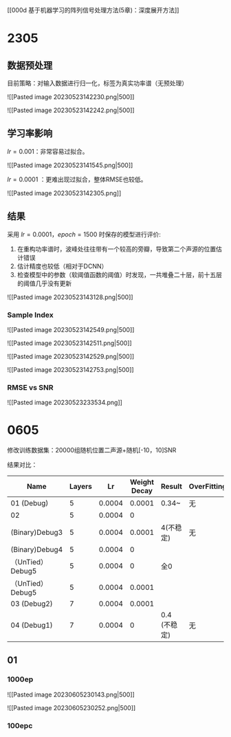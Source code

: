 [[000d 基于机器学习的阵列信号处理方法(5章)：深度展开方法]]

# 2305

## 数据预处理

目前策略：对输入数据进行归一化，标签为真实功率谱（无预处理）

![[Pasted image 20230523142230.png|500]]

![[Pasted image 20230523142242.png|500]]

## 学习率影响

$lr=0.001$：非常容易过拟合。

![[Pasted image 20230523141545.png|500]]

$lr=0.0001$ ：更难出现过拟合，整体RMSE也较低。

![[Pasted image 20230523142305.png]]

## 结果

采用 $lr=0.0001$，$epoch=1500$ 时保存的模型进行评价:
1. 在重构功率谱时，波峰处往往带有一个较高的旁瓣，导致第二个声源的位置估计错误
2. 估计精度也较低（相对于DCNN）
3. 检查模型中的参数（软阈值函数的阈值）时发现，一共堆叠二十层，前十五层的阈值几乎没有更新

![[Pasted image 20230523143128.png|500]]

### Sample Index

![[Pasted image 20230523142549.png|500]]

![[Pasted image 20230523142511.png|500]]

![[Pasted image 20230523142529.png|500]]

![[Pasted image 20230523142753.png|500]]

### RMSE vs SNR

![[Pasted image 20230523233534.png]]


# 0605

修改训练数据集：20000组随机位置二声源+随机\[-10，10\]SNR

结果对比：

| Name             | Layers | Lr     | Weight Decay | Result       | OverFitting |
| ---------------- | ------ | ------ | ------------ | ------------ | ----------- |
| 01 (Debug)       | 5      | 0.0004 | 0.0001       | 0.34~        | 无          |
| 02               | 5      | 0.0004 | 0            |              |             |
| (Binary)Debug3   | 5      | 0.0004 | 0.0001       | 4(不稳定)    | 无          |
| (Binary)Debug4   | 5      | 0.0004 | 0            |              |             |
| （UnTied）Debug5 | 5      | 0.0004 | 0            | 全0          |             |
| （UnTied）Debug5 | 5      | 0.0004 | 0.0001            |           |             |
| 03 (Debug2)      | 7      | 0.0004 | 0.0001       |              |             |
| 04 (Debug1)      | 7      | 0.0004 | 0            | 0.4 (不稳定) | 无          |

## 01

### 1000ep 

![[Pasted image 20230605230143.png|500]]

![[Pasted image 20230605230252.png|500]]

### 100epc

